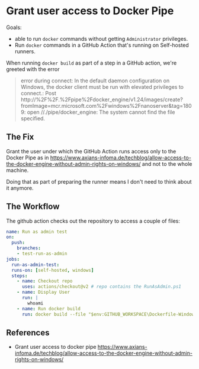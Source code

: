 # Grant user access to Docker Pipe

Goals:

- able to run `docker` commands without getting `Administrator` privileges.
- Run `docker` commands in a GitHub Action that's running on Self-hosted runners.

When running `docker build` as part of a step in a GitHub action, we're greeted with the error

> error during connect: In the default daemon configuration on Windows, the docker client must be run with elevated privileges to connect.: Post http://%2F%2F.%2Fpipe%2Fdocker_engine/v1.24/images/create?fromImage=mcr.microsoft.com%2Fwindows%2Fnanoserver&tag=1809: open //./pipe/docker_engine: The system cannot find the file specified.

## The Fix

Grant the user under which the GitHub Action runs access only to the Docker Pipe
as in <https://www.axians-infoma.de/techblog/allow-access-to-the-docker-engine-without-admin-rights-on-windows/>
and not to the whole machine.

Doing that as part of preparing the runner means I don't need to think about it anymore.

## The Workflow

The github action checks out the repository to access a couple of files:

```yml
name: Run as admin test
on:
  push:
    branches:
    - test-run-as-admin
jobs:
  run-as-admin-test:
  runs-on: [self-hosted, windows]
  steps:
    - name: Checkout repo
      uses: actions/checkout@v2 # repo contains the RunAsAdmin.ps1
    - name: Display User
      run: |
        whoami
    - name: Run docker build
      run: docker build --file "$env:GITHUB_WORKSPACE\Dockerfile-Windows" --tag localhost:5000/mydockerapp:0.0.1
```

## References

- Grant user access to docker pipe <https://www.axians-infoma.de/techblog/allow-access-to-the-docker-engine-without-admin-rights-on-windows/>
